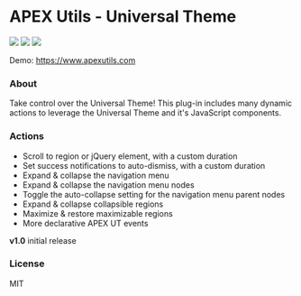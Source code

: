 # APEX Utils - Universal Theme

![](https://img.shields.io/badge/Type-Dynamic_Action-orange.svg) ![](https://img.shields.io/badge/APEX-18.2-success.svg) ![](https://img.shields.io/badge/APEX-19.1-success.svg)

Demo: https://www.apexutils.com

### About

Take control over the Universal Theme! This plug-in includes many dynamic actions to leverage the Universal Theme and it's JavaScript components.

### Actions

* Scroll to region or jQuery element, with a custom duration
* Set success notifications to auto-dismiss, with a custom duration 
* Expand & collapse the navigation menu
* Expand & collapse the navigation menu nodes
* Toggle the auto-collapse setting for the navigation menu parent nodes
* Expand & collapse collapsible regions
* Maximize & restore maximizable regions
* More declarative APEX UT events

**v1.0** initial release

### License
MIT

